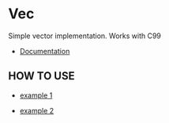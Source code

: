 # Vec

Simple vector implementation. Works with C99

- [Documentation](src/vec/vec.h)

## HOW TO USE
- [example 1](examples/example1.c)

- [example 2](examples/example2.c)
